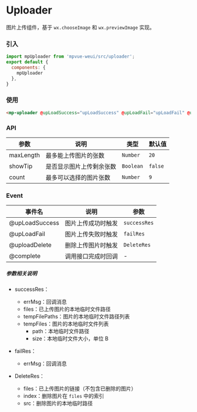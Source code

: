 # Uploader

图片上传组件，基于 `wx.chooseImage` 和 `wx.previewImage` 实现。

<imgPreview imgUrl="/assets/uploader.png"/>

### 引入

``` js
import mpUploader from 'mpvue-weui/src/uploader';
export default {
  components: {
    mpUploader
  },
}
```

### 使用

``` html
<mp-uploader @upLoadSuccess="upLoadSuccess" @upLoadFail="upLoadFail" @uploadDelete="uploadDelete" :showTip=false :count=1></mp-uploader>
```

### API
| 参数 | 说明 | 类型 | 默认值 |
|-----------|-----------|-----------|-------------|
| maxLength | 最多能上传图片的张数 | `Number` | `20` |
| showTip | 是否显示图片上传剩余张数| `Boolean` | `false` |
| count | 最多可以选择的图片张数| `Number` | `9` |

### Event
| 事件名 | 说明 | 参数 |
|-----------|-----------|-----------|
| @upLoadSuccess | 图片上传成功时触发 | `successRes` |
| @upLoadFail | 图片上传失败时触发 | `failRes` |
| @uploadDelete | 删除上传图片时触发 | `DeleteRes` |
| @complete | 调用接口完成时回调 | - |

##### 参数相关说明
* successRes：
  * errMsg：回调消息
  * files：已上传图片的本地临时文件路径
  * tempFilePaths：图片的本地临时文件路径列表
  * tempFiles：图片的本地临时文件列表
    * path：本地临时文件路径
    * size：本地临时文件大小，单位 B

* failRes：
  * errMsg：回调消息

* DeleteRes：
  * files：已上传图片的链接（不包含已删除的图片）
  * index：删除图片在 `files` 中的索引
  * src：删除图片的本地临时路径

